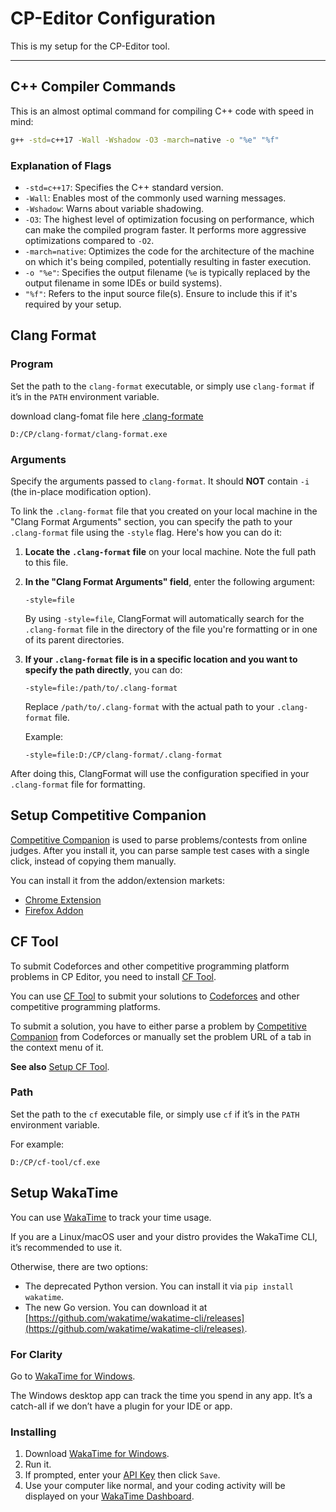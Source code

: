 # CP-Editor Configuration

This is my setup for the CP-Editor tool.

---

## C++ Compiler Commands

This is an almost optimal command for compiling C++ code with speed in mind:

```bash
g++ -std=c++17 -Wall -Wshadow -O3 -march=native -o "%e" "%f"
```

### Explanation of Flags

- `-std=c++17`: Specifies the C++ standard version.
- `-Wall`: Enables most of the commonly used warning messages.
- `-Wshadow`: Warns about variable shadowing.
- `-O3`: The highest level of optimization focusing on performance, which can make the compiled program faster. It performs more aggressive optimizations compared to `-O2`.
- `-march=native`: Optimizes the code for the architecture of the machine on which it's being compiled, potentially resulting in faster execution.
- `-o "%e"`: Specifies the output filename (`%e` is typically replaced by the output filename in some IDEs or build systems).
- `"%f"`: Refers to the input source file(s). Ensure to include this if it's required by your setup.

## Clang Format

### Program

Set the path to the `clang-format` executable, or simply use `clang-format` if it’s in the `PATH` environment variable.

download clang-fomat file here [.clang-formate](https://gist.github.com/idelsink/c25049d8c987890935f4)

```plaintext
D:/CP/clang-format/clang-format.exe
```

### Arguments

Specify the arguments passed to `clang-format`. It should **NOT** contain `-i` (the in-place modification option).

To link the `.clang-format` file that you created on your local machine in the "Clang Format Arguments" section, you can specify the path to your `.clang-format` file using the `-style` flag. Here's how you can do it:

1. **Locate the `.clang-format` file** on your local machine. Note the full path to this file.

2. **In the "Clang Format Arguments" field**, enter the following argument:

   ```plaintext
   -style=file
   ```

   By using `-style=file`, ClangFormat will automatically search for the `.clang-format` file in the directory of the file you're formatting or in one of its parent directories.

3. **If your `.clang-format` file is in a specific location and you want to specify the path directly**, you can do:

   ```plaintext
   -style=file:/path/to/.clang-format
   ```

   Replace `/path/to/.clang-format` with the actual path to your `.clang-format` file.

   Example:

   ```plaintext
   -style=file:D:/CP/clang-format/.clang-format
   ```

After doing this, ClangFormat will use the configuration specified in your `.clang-format` file for formatting.

## Setup Competitive Companion

[Competitive Companion](https://github.com/jmerle/competitive-companion) is used to parse problems/contests from online judges. After you install it, you can parse sample test cases with a single click, instead of copying them manually.

You can install it from the addon/extension markets:

- [Chrome Extension](https://chrome.google.com/webstore/detail/competitive-companion/cjnmckjndlpiamhfimnnjmnckgghkjbl)
- [Firefox Addon](https://addons.mozilla.org/en-US/firefox/addon/competitive-companion/)

## CF Tool

To submit Codeforces and other competitive programming platform problems in CP Editor, you need to install [CF Tool](https://github.com/xalanq/cf-tool).

You can use [CF Tool](https://github.com/xalanq/cf-tool/) to submit your solutions to [Codeforces](https://codeforces.com/) and other competitive programming platforms.

To submit a solution, you have to either parse a problem by [Competitive Companion](https://cpeditor.org/v6.11/docs/preferences/extensions/#competitive-companion) from Codeforces or manually set the problem URL of a tab in the context menu of it.

**See also** [Setup CF Tool](https://cpeditor.org/v6.11/docs/setup/#setup-cf-tool).

### Path

Set the path to the `cf` executable file, or simply use `cf` if it’s in the `PATH` environment variable.

For example:

```plaintext
D:/CP/cf-tool/cf.exe
```

## Setup WakaTime

You can use [WakaTime](https://wakatime.com/) to track your time usage.

If you are a Linux/macOS user and your distro provides the WakaTime CLI, it’s recommended to use it.

Otherwise, there are two options:

- The deprecated Python version. You can install it via `pip install wakatime`.
- The new Go version. You can download it at [https://github.com/wakatime/wakatime-cli/releases](https://github.com/wakatime/wakatime-cli/releases).

### For Clarity

Go to [WakaTime for Windows](https://wakatime.com/windows).

The Windows desktop app can track the time you spend in any app. It’s a catch-all if we don’t have a plugin for your IDE or app.

### Installing

1. Download [WakaTime for Windows](https://github.com/wakatime/desktop-wakatime/releases/latest).
2. Run it.
3. If prompted, enter your [API Key](https://wakatime.com/settings/api-key) then click `Save`.
4. Use your computer like normal, and your coding activity will be displayed on your [WakaTime Dashboard](https://wakatime.com/dashboard).

